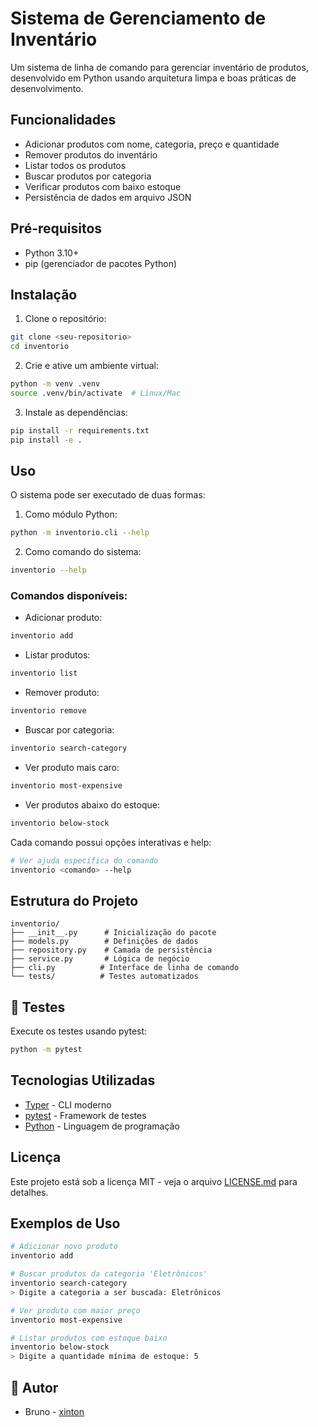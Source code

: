 # Sistema de Gerenciamento de Inventário

Um sistema de linha de comando para gerenciar inventário de produtos, desenvolvido em Python usando arquitetura limpa e boas práticas de desenvolvimento.

## Funcionalidades

- Adicionar produtos com nome, categoria, preço e quantidade
- Remover produtos do inventário
- Listar todos os produtos
- Buscar produtos por categoria
- Verificar produtos com baixo estoque
- Persistência de dados em arquivo JSON

## Pré-requisitos

- Python 3.10+
- pip (gerenciador de pacotes Python)

## Instalação

1. Clone o repositório:
```bash
git clone <seu-repositorio>
cd inventorio
```

2. Crie e ative um ambiente virtual:
```bash
python -m venv .venv
source .venv/bin/activate  # Linux/Mac
```

3. Instale as dependências:
```bash
pip install -r requirements.txt
pip install -e .
```

## Uso

O sistema pode ser executado de duas formas:

1. Como módulo Python:
```bash
python -m inventorio.cli --help
```

2. Como comando do sistema:
```bash
inventorio --help
```

### Comandos disponíveis:

- Adicionar produto:
```bash
inventorio add
```

- Listar produtos:
```bash
inventorio list
```

- Remover produto:
```bash
inventorio remove
```

- Buscar por categoria:
```bash
inventorio search-category
```

- Ver produto mais caro:
```bash
inventorio most-expensive
```

- Ver produtos abaixo do estoque:
```bash
inventorio below-stock
```

Cada comando possui opções interativas e help:
```bash
# Ver ajuda específica do comando
inventorio <comando> --help
```

## Estrutura do Projeto

```
inventorio/
├── __init__.py      # Inicialização do pacote
├── models.py        # Definições de dados
├── repository.py    # Camada de persistência
├── service.py       # Lógica de negócio
├── cli.py          # Interface de linha de comando
└── tests/          # Testes automatizados
```

## 🧪 Testes

Execute os testes usando pytest:

```bash
python -m pytest
```

## Tecnologias Utilizadas

- [Typer](https://typer.tiangolo.com/) - CLI moderno
- [pytest](https://docs.pytest.org/) - Framework de testes
- [Python](https://www.python.org/) - Linguagem de programação

## Licença

Este projeto está sob a licença MIT - veja o arquivo [LICENSE.md](LICENSE.md) para detalhes.

## Exemplos de Uso

```bash
# Adicionar novo produto
inventorio add

# Buscar produtos da categoria 'Eletrônicos'
inventorio search-category
> Digite a categoria a ser buscada: Eletrônicos

# Ver produto com maior preço
inventorio most-expensive

# Listar produtos com estoque baixo
inventorio below-stock
> Digite a quantidade mínima de estoque: 5
```

## 👥 Autor

- Bruno - [xinton](https://github.com/xinton)